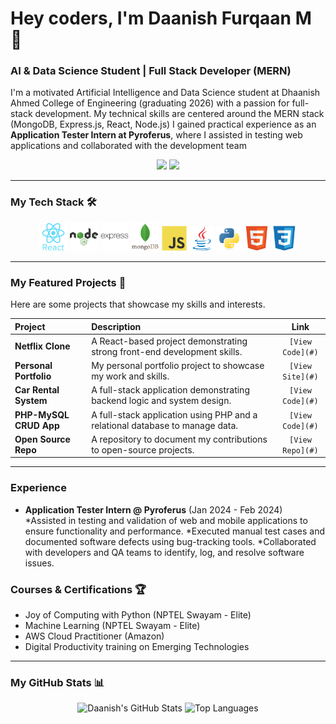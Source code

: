 # Hey coders, I'm Daanish Furqaan M 👋

### AI & Data Science Student | Full Stack Developer (MERN)

I'm a motivated Artificial Intelligence and Data Science student at Dhaanish Ahmed College of Engineering (graduating 2026) with a passion for full-stack development. My technical skills are centered around the MERN stack (MongoDB, Express.js, React, Node.js) I gained practical experience as an **Application Tester Intern at Pyroferus**, where I assisted in testing web applications and collaborated with the development team
<p align="center">
  <a href="https://www.linkedin.com/in/daanishfurqaan" target="_blank"><img src="https://img.shields.io/badge/LinkedIn-0A66C2?style=for-the-badge&logo=linkedin&logoColor=white" /></a>
  <a href="mailto:daanishfurqaan93@gmail.com"><img src="https://img.shields.io/badge/Email-D14836?style=for-the-badge&logo=gmail&logoColor=white" /></a>
</p>

---

### **My Tech Stack 🛠️**

<p align="center">
  <img src="https://raw.githubusercontent.com/devicons/devicon/master/icons/react/react-original-wordmark.svg" alt="react" width="45" height="45"/>
  <img src="https://raw.githubusercontent.com/devicons/devicon/master/icons/nodejs/nodejs-original-wordmark.svg" alt="nodejs" width="45" height="45"/>
  <img src="https://raw.githubusercontent.com/devicons/devicon/master/icons/express/express-original-wordmark.svg" alt="express" width="45" height="45"/>
  <img src="https://raw.githubusercontent.com/devicons/devicon/master/icons/mongodb/mongodb-original-wordmark.svg" alt="mongodb" width="45" height="45"/>
  <img src="https://raw.githubusercontent.com/devicons/devicon/master/icons/javascript/javascript-original.svg" alt="javascript" width="40" height="40"/>
  <img src="https://raw.githubusercontent.com/devicons/devicon/master/icons/java/java-original.svg" alt="java" width="40" height="40"/>
  <img src="https://raw.githubusercontent.com/devicons/devicon/master/icons/python/python-original.svg" alt="python" width="40" height="40"/>
  <img src="https://raw.githubusercontent.com/devicons/devicon/master/icons/html5/html5-original.svg" alt="html5" width="40" height="40"/>
  <img src="https://raw.githubusercontent.com/devicons/devicon/master/icons/css3/css3-original.svg" alt="css3" width="40" height="40"/>
</p>

---

### **My Featured Projects 🚀**

Here are some projects that showcase my skills and interests.

| Project | Description | Link |
| :--- | :--- | :---: |
|**Netflix Clone**| A React-based project demonstrating strong front-end development skills. | `[View Code](#)` |
|**Personal Portfolio** | My personal portfolio project to showcase my work and skills. | `[View Site](#)` |
|**Car Rental System** | A full-stack application demonstrating backend logic and system design. | `[View Code](#)` |
| **PHP-MySQL CRUD App** | A full-stack application using PHP and a relational database to manage data. | `[View Code](#)` |
| **Open Source Repo**| A repository to document my contributions to open-source projects. | `[View Repo](#)` |

---

### **Experience**
* **Application Tester Intern @ Pyroferus** (Jan 2024 - Feb 2024)
    *Assisted in testing and validation of web and mobile applications to ensure functionality and performance.
    *Executed manual test cases and documented software defects using bug-tracking tools.
    *Collaborated with developers and QA teams to identify, log, and resolve software issues.

### **Courses & Certifications 🏆**
- Joy of Computing with Python (NPTEL Swayam - Elite) 
- Machine Learning (NPTEL Swayam - Elite) 
- AWS Cloud Practitioner (Amazon) 
- Digital Productivity training on Emerging Technologies 

---

### **My GitHub Stats 📊**

<p align="center">
  <img src="https://github-readme-stats.vercel.app/api?username=YOUR_USERNAME&show_icons=true&theme=tokyonight&rank_icon=github" alt="Daanish's GitHub Stats" />
  <img src="https://github-readme-stats.vercel.app/api/top-langs/?username=YOUR_USERNAME&layout=compact&theme=tokyonight" alt="Top Languages" />
</p>
